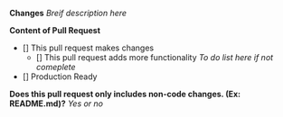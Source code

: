 **Changes**
*Breif description here*

**Content of Pull Request**
- [] This pull request makes changes
  - [] This pull request adds more functionality
    *To do list here if not comeplete*
- [] Production Ready

**Does this pull request **only** includes non-code changes. (Ex: README.md)?**
*Yes or no*